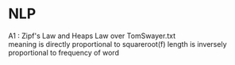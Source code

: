 # NLP
A1 : Zipf's Law and Heaps Law over TomSwayer.txt <br>
        meaning is directly proportional to squareroot(f)
        length is inversely proportional to frequency of word
